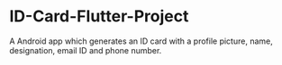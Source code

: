 # ID-Card-Flutter-Project
A Android app which generates an ID card with a profile picture, name, designation, email ID and phone number.
